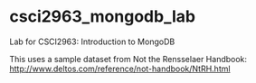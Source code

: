 # csci2963_mongodb_lab
Lab for CSCI2963: Introduction to MongoDB

This uses a sample dataset from Not the Rensselaer Handbook: http://www.deltos.com/reference/not-handbook/NtRH.html
